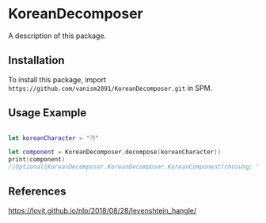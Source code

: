 # KoreanDecomposer

A description of this package.

## Installation

To install this package, import `https://github.com/vanism2091/KoreanDecomposer.git` in SPM.

## Usage Example

```swift

let koreanCharacter = "가"

let component = KoreanDecomposer.decompose(koreanCharacter))
print(component)
//Optional(KoreanDecomposer.KoreanDecomposer.KoreanComponent(chosung: "ㄱ", jungsung: "ㅏ", jongsung: " "))

```

## References
https://lovit.github.io/nlp/2018/08/28/levenshtein_hangle/
